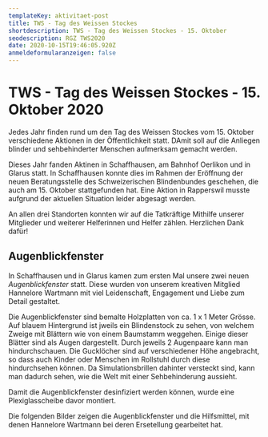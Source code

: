 ```yaml
---
templateKey: aktivitaet-post
title: TWS - Tag des Weissen Stockes
shortdescription: TWS - Tag des Weissen Stockes - 15. Oktober
seodescription: RGZ TWS2020
date: 2020-10-15T19:46:05.920Z
anmeldeformularanzeigen: false
---
```

# TWS - Tag des Weissen Stockes - 15. Oktober 2020

Jedes Jahr finden rund um den Tag des Weissen Stockes vom 15. Oktober verschiedene Aktionen in der Öffentlichkeit statt. DAmit soll auf die Anliegen blinder und sehbehinderter Menschen aufmerksam gemacht werden. 

Dieses Jahr fanden Aktinen in Schaffhausen, am Bahnhof Oerlikon und in Glarus statt. In Schaffhausen konnte dies im Rahmen der Eröffnung der neuen Beratungsstelle des Schweizerischen Blindenbundes geschehen, die auch am 15. Oktober stattgefunden hat. Eine Aktion in Rapperswil musste aufgrund der aktuellen Situation leider abgesagt werden.

An allen drei Standorten konnten wir auf die Tatkräftige Mithilfe unserer Mitglieder und weiterer Helferinnen und Helfer zählen. Herzlichen Dank dafür!

## Augenblickfenster

In Schaffhausen und in Glarus kamen zum ersten Mal unsere zwei neuen *Augenblickfenster* statt. Diese wurden von unserem kreativen Mitglied Hannelore Wartmann mit viel Leidenschaft, Engagement und Liebe zum Detail gestaltet. 

Die Augenblickfenster sind bemalte Holzplatten von ca. 1 x 1 Meter Grösse. Auf blauem Hintergrund ist jweils ein Blindenstock zu sehen, von welchem  Zweige mit Blättern wie von einem Baumstamm weggehen. Einige dieser Blätter sind als Augen dargestellt. Durch jeweils 2 Augenpaare kann man hindurchschauen. Die Gucklöcher sind auf verschiedener Höhe angebracht, so dass auch Kinder oder Menschen im Rollstuhl durch diese hindurchsehen können. Da Simulationsbrillen dahinter versteckt sind, kann man dadurch sehen, wie die Welt mit einer Sehbehinderung aussieht. 

Damit die Augenblickfenster desinfiziert werden können, wurde eine Plexiglasscheibe davor montiert. 

Die folgenden Bilder zeigen die Augenblickfenster und die Hilfsmittel, mit denen Hannelore Wartmann bei deren Ersetellung gearbeitet hat. 
